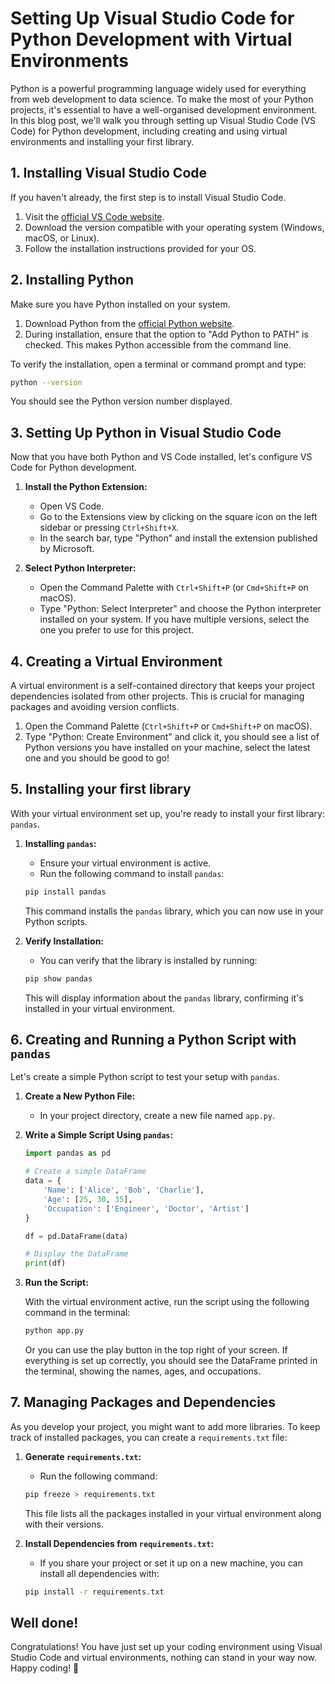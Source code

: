 # Setting Up Visual Studio Code for Python Development with Virtual Environments

Python is a powerful programming language widely used for everything from web development to data science. To make the most of your Python projects, it's essential to have a well-organised development environment. In this blog post, we'll walk you through setting up Visual Studio Code (VS Code) for Python development, including creating and using virtual environments and installing your first library.

## 1. Installing Visual Studio Code

If you haven't already, the first step is to install Visual Studio Code.

1. Visit the [official VS Code website](https://code.visualstudio.com/).
2. Download the version compatible with your operating system (Windows, macOS, or Linux).
3. Follow the installation instructions provided for your OS.

## 2. Installing Python

Make sure you have Python installed on your system.

1. Download Python from the [official Python website](https://www.python.org/downloads/).
2. During installation, ensure that the option to "Add Python to PATH" is checked. This makes Python accessible from the command line.

To verify the installation, open a terminal or command prompt and type:

```bash
python --version
```

You should see the Python version number displayed.

## 3. Setting Up Python in Visual Studio Code

Now that you have both Python and VS Code installed, let's configure VS Code for Python development.

1. **Install the Python Extension:**

   - Open VS Code.
   - Go to the Extensions view by clicking on the square icon on the left sidebar or pressing `Ctrl+Shift+X`.
   - In the search bar, type "Python" and install the extension published by Microsoft.

2. **Select Python Interpreter:**
   - Open the Command Palette with `Ctrl+Shift+P` (or `Cmd+Shift+P` on macOS).
   - Type "Python: Select Interpreter" and choose the Python interpreter installed on your system. If you have multiple versions, select the one you prefer to use for this project.

## 4. Creating a Virtual Environment

A virtual environment is a self-contained directory that keeps your project dependencies isolated from other projects. This is crucial for managing packages and avoiding version conflicts.

1. Open the Command Palette (`Ctrl+Shift+P` or `Cmd+Shift+P` on macOS).
2. Type "Python: Create Environment" and click it, you should see a list of Python versions you have installed on your machine, select the latest one and you should be good to go!

## 5. Installing your first library

With your virtual environment set up, you're ready to install your first library: `pandas`.

1. **Installing `pandas`:**

   - Ensure your virtual environment is active.
   - Run the following command to install `pandas`:

   ```bash
   pip install pandas
   ```

   This command installs the `pandas` library, which you can now use in your Python scripts.

2. **Verify Installation:**

   - You can verify that the library is installed by running:

   ```bash
   pip show pandas
   ```

   This will display information about the `pandas` library, confirming it's installed in your virtual environment.

## 6. Creating and Running a Python Script with `pandas`

Let's create a simple Python script to test your setup with `pandas`.

1. **Create a New Python File:**

   - In your project directory, create a new file named `app.py`.

2. **Write a Simple Script Using `pandas`:**

   ```python
   import pandas as pd

   # Create a simple DataFrame
   data = {
       'Name': ['Alice', 'Bob', 'Charlie'],
       'Age': [25, 30, 35],
       'Occupation': ['Engineer', 'Doctor', 'Artist']
   }

   df = pd.DataFrame(data)

   # Display the DataFrame
   print(df)
   ```

3. **Run the Script:**

   With the virtual environment active, run the script using the following command in the terminal:

   ```bash
   python app.py
   ```

   Or you can use the play button in the top right of your screen. If everything is set up correctly, you should see the DataFrame printed in the terminal, showing the names, ages, and occupations.

## 7. Managing Packages and Dependencies

As you develop your project, you might want to add more libraries. To keep track of installed packages, you can create a `requirements.txt` file:

1. **Generate `requirements.txt`:**

   - Run the following command:

   ```bash
   pip freeze > requirements.txt
   ```

   This file lists all the packages installed in your virtual environment along with their versions.

2. **Install Dependencies from `requirements.txt`:**

   - If you share your project or set it up on a new machine, you can install all dependencies with:

   ```bash
   pip install -r requirements.txt
   ```

## Well done!

Congratulations! You have just set up your coding environment using Visual Studio Code and virtual environments, nothing can stand in your way now. Happy coding! 🐍

```

```
